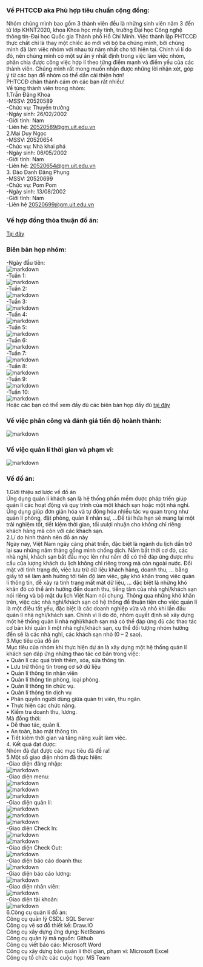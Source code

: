 ### **Về PHTCCĐ aka Phù hợp tiêu chuẩn cộng đồng:**
Nhóm chúng mình bao gồm 3 thành viên đều là những sinh viên năm 3 đến từ lớp KHNT2020, khoa Khoa học máy tính, trường Đại học Công nghệ thông tin-Đại học Quốc gia Thành phố Hồ Chí Minh. Việc thành lập PHTCCĐ thực chất chỉ là thay một chiếc áo mới với bộ ba chúng mình, bởi chúng mình đã làm việc nhóm với nhau từ năm nhất cho tới hiện tại. Chính vì lí do đó, nên chúng mình có một sự ăn ý nhất định trong việc làm việc nhóm, phân chia được công việc hợp lí theo từng điểm mạnh và điểm yếu của các thành viên. Chúng mình rất mong muốn nhận được những lời nhận xét, góp ý từ các bạn để nhóm có thể dần cải thiện hơn!  
PHTCCĐ chân thành cám ơn các bạn rất nhiều!  
Về từng thành viên trong nhóm:  
1.Trần Đăng Khoa  
-MSSV: 20520589  
-Chức vụ: Thuyền trưởng  
-Ngày sinh: 26/02/2002  
-Giới tính: Nam  
-Liên hệ: 20520589@gm.uit.edu.vn  
2.Mai Duy Ngọc  
-MSSV: 20520654  
-Chức vụ: Nhà khai phá  
-Ngày sinh: 06/05/2002  
-Giới tính: Nam  
-Liên hệ: 20520654@gm.uit.edu.vn   
3. Đào Danh Đăng Phụng  
-MSSV: 20520699  
-Chức vụ: Pom Pom  
-Ngày sinh: 13/08/2002  
-Giới tính: Nam  
-Liên hệ 20520699@gm.uit.edu.vn  

### **Về hợp đồng thỏa thuận đồ án:**  
[Tại đây](https://docs.google.com/document/d/1OWrATfERdpewfs7QlXzClA01JjGRneDy/edit?usp=sharing&ouid=111835730454324218782&rtpof=true&sd=true)

### **Biên bản họp nhóm:**  
-Ngày đầu tiên:  
![markdown](.\Image\Picture1.png )  
-Tuần 1:  
![markdown](.\Image\Picture2.png )  
-Tuần 2:  
![markdown](.\Image\Picture3.png )  
-Tuần 3:  
![markdown](.\Image\Picture4.png )  
-Tuần 4:  
![markdown](.\Image\Picture5.png )  
-Tuần 5:  
![markdown](.\Image\Picture6.png )  
-Tuần 6:  
![markdown](.\Image\Picture7.png )  
-Tuần 7:  
![markdown](.\Image\Picture8.png )  
-Tuần 8:  
![markdown](.\Image\Picture9.png )  
-Tuần 9:  
![markdown](.\Image\Picture10.png )  
-Tuần 10:  
![markdown](.\Image\Picture11.png )  
Hoặc các bạn có thể xem đầy đủ các biên bản họp đầy đủ [tại đây](https://drive.google.com/drive/folders/1zBTsn84dvBALRYLg0gIKauWknH8d6fFC?usp=sharing)

### **Về việc phân công và đánh giá tiến độ hoành thành:**  
![markdown](.\Image\Picture12.png )  

### **Về việc quản lí thời gian và phạm vi:**  
![markdown](.\Image\Picture13.png )  
 
### **Về đồ án:**  
1.Giới thiệu sơ lược về đồ án  
Ứng dụng quản lí khách sạn là hệ thống phần mềm được pháp triển giúp quản lí các hoạt động và quy trình của một khách sạn hoặc một nhà nghỉ. Ứng dụng giúp đơn giản hóa và tự động hóa nhiều tác vụ quan trọng như quản lí phòng, đặt phòng, quản lí nhân sự, ...Đề tài hứa hẹn sẽ mang lại một trải nghiệm tốt, tiết kiệm thời gian, tối ưulợi nhuận cho không chỉ riêng khách hàng mà còn với các khách sạn.  
2.Lí do hình thành nên đồ án này  
Ngày nay, Việt Nam ngày càng phát triển, đặc biệt là ngành du lịch dần trở lại sau những năm tháng gồng mình chống dịch. Nắm bắt thời cơ đó, các nhà nghỉ, khách sạn bắt đầu mọc lên như nấm để có thể đáp ứng được nhu cầu của lượng khách du lịch không chỉ riêng trong mà còn ngoài nước. Đối mặt với tình trạng đó, việc lưu trữ dữ liệu khách hàng, doanh thu, ... bằng giấy tờ sẽ làm ảnh hưởng tới tiến độ làm việc, gây khó khăn trong việc quản lí thông tin, dễ xảy ra tình trạng mất mát dữ liệu, ... đặc biệt là những khó khăn đó có thể ảnh hưởng đến doanh thu, tiếng tăm của nhà nghỉ/khách sạn nói riêng và bộ mặt du lịch Việt Nam nói chung. Thông qua những khó khăn trên, việc các nhà nghỉ/khách sạn có hệ thống để thuận tiện cho việc quản lí là một điều tất yếu, đặc biệt là các doanh nghiệp vừa và nhỏ khi lần đầu quản lí nhà nghỉ/khách sạn. Chính vì lí do đó, nhóm quyết định sẽ xây dựng một hệ thống quản lí nhà nghỉ/khách sạn mà có thể đáp ứng đủ các thao tác cơ bản khi quản lí một nhà nghỉ/khách sạn, cụ thể đối tượng nhóm hướng đến sẽ là các nhà nghỉ, các khách sạn nhỏ (0 – 2 sao).  
3.Mục tiêu của đồ án   
Mục tiêu của nhóm khi thực hiện dự án là xây dựng một hệ thống quản lí khách sạn đáp ứng những thao tác cơ bản trong việc:  
• Quản lí các quá trình thêm, xóa, sửa thông tin.  
• Lưu trữ thông tin trong cơ sở dữ liệu  
• Quản lí thông tin nhân viên  
• Quản lí thông tin phòng, loại phòng.  
• Quản lí thông tin chức vụ.  
• Quản lí thông tin dịch vụ  
• Phân quyền người dùng giữa quản trị viên, thu ngân.  
• Thực hiện các chức năng.  
• Kiểm tra doanh thu, lương.  
Mà đồng thời:  
• Dễ thao tác, quản lí.  
• An toàn, bảo mật thông tin.  
• Tiết kiêm thời gian và tăng năng xuất làm việc.  
4. Kết quả đạt được:  
Nhóm đã đạt được các mục tiêu đã đề ra!  
5.Một số giao diện nhóm đã thực hiện:  
-Giao diện đăng nhập:  
![markdown](.\Image\Picture14.png )    
-Giao diện menu:  
![markdown](.\Image\Picture15.png )    
![markdown](.\Image\Picture16.png )    
![markdown](.\Image\Picture17.png )     
-Giao diện quản lí:  
![markdown](.\Image\Picture18.png )    
![markdown](.\Image\Picture19.png )    
![markdown](.\Image\Picture21.png )    
-Giao diện Check In:  
![markdown](.\Image\Picture22.png )    
![markdown](.\Image\Picture23.png )    
-Giao diện Check Out:  
![markdown](.\Image\Picture24.png )    
-Giao diện báo cáo doanh thu:  
![markdown](.\Image\Picture25.png )    
-Giao diện báo cáo lương:  
![markdown](.\Image\Picture26.png )    
-Giao diện nhân viên:  
![markdown](.\Image\Picture27.png )    
-Giao diện tài khoản:  
![markdown](.\Image\Picture28.png )    
6.Công cụ quản lí đồ án:  
Công cụ quản lý CSDL: SQL Server  
Công cụ vẽ sơ đồ thiết kế: Draw.IO  
Công cụ xây dựng ứng dụng: NetBeans  
Công cụ quản lý mã nguồn: Github  
Công cụ viết báo cáo: Microsoft Word  
Công cụ xây dựng bản quản lí thời gian, phạm vi: Microsoft Excel  
Công cụ tổ chức các cuộc họp: MS Team  



